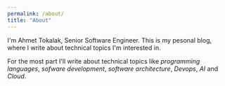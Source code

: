 ```yaml
---
permalink: /about/
title: "About"
---
```


I'm Ahmet Tokalak, Senior Software Engineer. This is my pesonal blog, where I write about technical topics I'm interested in.

For the most part I'll write about technical topics like *programming languages*, *sofware development*, *software architecture*, *Devops*, *AI* and *Cloud*.
